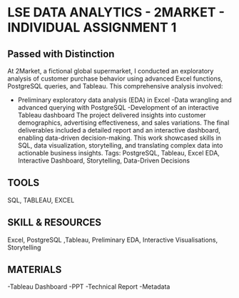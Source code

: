 # LSE DATA ANALYTICS - 2MARKET - INDIVIDUAL ASSIGNMENT 1

## Passed with Distinction
At 2Market, a fictional global supermarket, I conducted an exploratory analysis of customer purchase behavior using advanced Excel functions, PostgreSQL queries, and Tableau. This comprehensive analysis involved:
- Preliminary exploratory data analysis (EDA) in Excel
-Data wrangling and advanced querying with PostgreSQL
-Development of an interactive Tableau dashboard
The project delivered insights into customer demographics, advertising effectiveness, and sales variations. The final deliverables included a detailed report and an interactive dashboard, enabling data-driven decision-making. This work showcased skills in SQL, data visualization, storytelling, and translating complex data into actionable business insights.
Tags: PostgreSQL, Tableau, Excel EDA, Interactive Dashboard, Storytelling, Data-Driven Decisions
## TOOLS
SQL, TABLEAU, EXCEL
## SKILL & RESOURCES
Excel, PostgreSQL ,Tableau, Preliminary EDA, Interactive Visualisations, Storytelling
## MATERIALS
-Tableau Dashboard
-PPT
-Technical Report
-Metadata
